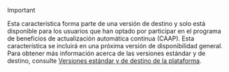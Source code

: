 > [!IMPORTANT]
> Esta característica forma parte de una versión de destino y solo está disponible para los usuarios que han optado por participar en el programa de beneficios de actualización automática continua (CAAP). Esta característica se incluirá en una próxima versión de disponibilidad general. Para obtener más información acerca de las versiones estándar y de destino, consulte [Versiones estándar y de destino de la plataforma](../get-started/public-preview-releases.md).
